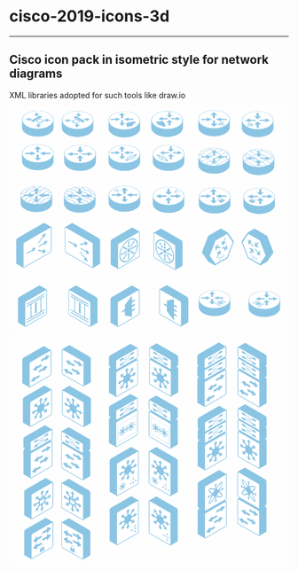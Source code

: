 # cisco-2019-icons-3d
---------------------
Cisco icon pack in isometric style for network diagrams
---------------------
XML libraries adopted for such tools like draw.io

![Routers Preview:](preview-1.png)


![Switches Preview:](preview-2.png)


